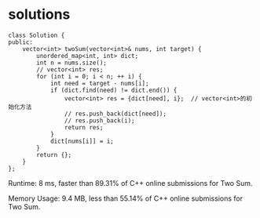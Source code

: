 # solutions

```
class Solution {
public:
    vector<int> twoSum(vector<int>& nums, int target) {
        unordered_map<int, int> dict;
        int n = nums.size();
        // vector<int> res;
        for (int i = 0; i < n; ++ i) {
            int need = target - nums[i];
            if (dict.find(need) != dict.end()) {
                vector<int> res = {dict[need], i};  // vector<int>的初始化方法
                // res.push_back(dict[need]);
                // res.push_back(i);
                return res;
            }
            dict[nums[i]] = i;
        }
        return {};
    }
};
```
Runtime: 8 ms, faster than 89.31% of C++ online submissions for Two Sum.

Memory Usage: 9.4 MB, less than 55.14% of C++ online submissions for Two Sum.

